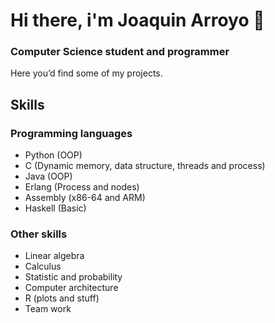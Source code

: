 # Hi there, i'm Joaquin Arroyo 👋
### Computer Science student and programmer

Here you’d find some of my projects.

## Skills
### Programming languages
- Python (OOP)
- C (Dynamic memory, data structure, threads and process)
- Java (OOP)
- Erlang (Process and nodes)
- Assembly (x86-64 and ARM)
- Haskell (Basic)

### Other skills
- Linear algebra
- Calculus
- Statistic and probability
- Computer architecture
- R (plots and stuff)
- Team work
